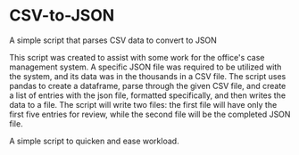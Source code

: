 # CSV-to-JSON
A simple script that parses CSV data to convert to JSON

This script was created to assist with some work for the office's case management system. A specific JSON file was required to be utilized with the system, and its data was in the thousands in a CSV file. The script uses pandas to create a dataframe, parse through the given CSV file, and create a list of entries with the json file, formatted specifically, and then writes the data to a file. The script will write two files: the first file will have only the first five entries for review, while the second file will be the completed JSON file.

A simple script to quicken and ease workload.
